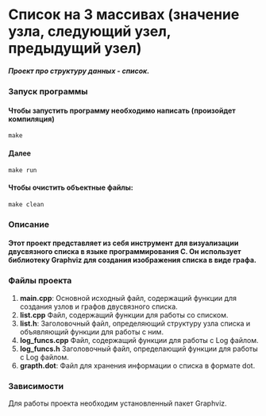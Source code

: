 # Список на 3 массивах (значение узла, следующий узел, предыдущий узел)

##### Проект про структуру данных - список.

### Запуск программы
#### Чтобы запустить программу необходимо написать (произойдет компиляция)
```
make
```
#### Далее
```
make run
```
#### Чтобы очистить объектные файлы:
```
make clean
```
### Описание
#### Этот проект представляет из себя инструмент для визуализации двусвязного списка в языке программирования C. Он использует библиотеку Graphviz для создания изображения списка в виде графа.

### Файлы проекта
1. **main.cpp**: Основной исходный файл, содержащий функции для создания узлов и графов двусвязного списка.
2. **list.cpp** Файл, содержащий функции для работы со списком.
3. **list.h**: Заголовочный файл, определяющий структуру узла списка и объявляющий функции для работы с ним.
4. **log_funcs.cpp** Файл, содержащий функции для работы с Log файлом.
5. **log_funcs.h** Заголовочный файл, определающий функции для работы с Log файлом.
6. **grapth.dot**: Файл для хранения информации о списка в формате dot.

### Зависимости
Для работы проекта необходим установленный пакет Graphviz.
